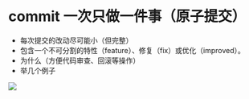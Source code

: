 # commit 一次只做一件事（原子提交）

- 每次提交的改动尽可能小（但完整）
- 包含一个不可分割的特性（feature）、修复（fix）或优化（improved）。
- 为什么（方便代码审查、回滚等操作）
- 举几个例子

<img src="/commit-2.jpg" class="mt-10"/>
